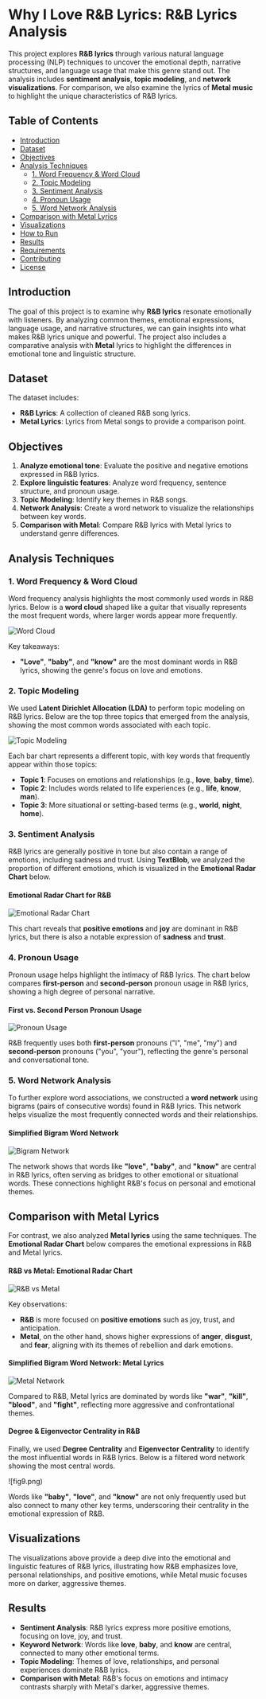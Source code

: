# Why I Love R&B Lyrics: R&B Lyrics Analysis


This project explores **R&B lyrics** through various natural language processing (NLP) techniques to uncover the emotional depth, narrative structures, and language usage that make this genre stand out. The analysis includes **sentiment analysis**, **topic modeling**, and **network visualizations**. For comparison, we also examine the lyrics of **Metal music** to highlight the unique characteristics of R&B lyrics.

## Table of Contents
- [Introduction](#introduction)
- [Dataset](#dataset)
- [Objectives](#objectives)
- [Analysis Techniques](#analysis-techniques)
  - [1. Word Frequency & Word Cloud](#1-word-frequency--word-cloud)
  - [2. Topic Modeling](#2-topic-modeling)
  - [3. Sentiment Analysis](#3-sentiment-analysis)
  - [4. Pronoun Usage](#4-pronoun-usage)
  - [5. Word Network Analysis](#5-word-network-analysis)
- [Comparison with Metal Lyrics](#comparison-with-metal-lyrics)
- [Visualizations](#visualizations)
- [How to Run](#how-to-run)
- [Results](#results)
- [Requirements](#requirements)
- [Contributing](#contributing)
- [License](#license)

## Introduction
The goal of this project is to examine why **R&B lyrics** resonate emotionally with listeners. By analyzing common themes, emotional expressions, language usage, and narrative structures, we can gain insights into what makes R&B lyrics unique and powerful. The project also includes a comparative analysis with **Metal** lyrics to highlight the differences in emotional tone and linguistic structure.

## Dataset
The dataset includes:
- **R&B Lyrics**: A collection of cleaned R&B song lyrics.
- **Metal Lyrics**: Lyrics from Metal songs to provide a comparison point.

## Objectives
1. **Analyze emotional tone**: Evaluate the positive and negative emotions expressed in R&B lyrics.
2. **Explore linguistic features**: Analyze word frequency, sentence structure, and pronoun usage.
3. **Topic Modeling**: Identify key themes in R&B songs.
4. **Network Analysis**: Create a word network to visualize the relationships between key words.
5. **Comparison with Metal**: Compare R&B lyrics with Metal lyrics to understand genre differences.

## Analysis Techniques

### 1. Word Frequency & Word Cloud
Word frequency analysis highlights the most commonly used words in R&B lyrics. Below is a **word cloud** shaped like a guitar that visually represents the most frequent words, where larger words appear more frequently.

![Word Cloud](fig1.png)

Key takeaways:
- **"Love"**, **"baby"**, and **"know"** are the most dominant words in R&B lyrics, showing the genre's focus on love and emotions.

### 2. Topic Modeling
We used **Latent Dirichlet Allocation (LDA)** to perform topic modeling on R&B lyrics. Below are the top three topics that emerged from the analysis, showing the most common words associated with each topic.

![Topic Modeling](fig2.png)

Each bar chart represents a different topic, with key words that frequently appear within those topics:
- **Topic 1**: Focuses on emotions and relationships (e.g., **love**, **baby**, **time**).
- **Topic 2**: Includes words related to life experiences (e.g., **life**, **know**, **man**).
- **Topic 3**: More situational or setting-based terms (e.g., **world**, **night**, **home**).

### 3. Sentiment Analysis
R&B lyrics are generally positive in tone but also contain a range of emotions, including sadness and trust. Using **TextBlob**, we analyzed the proportion of different emotions, which is visualized in the **Emotional Radar Chart** below.

#### Emotional Radar Chart for R&B

![Emotional Radar Chart](fig3.png)

This chart reveals that **positive emotions** and **joy** are dominant in R&B lyrics, but there is also a notable expression of **sadness** and **trust**.

### 4. Pronoun Usage
Pronoun usage helps highlight the intimacy of R&B lyrics. The chart below compares **first-person** and **second-person** pronoun usage in R&B lyrics, showing a high degree of personal narrative. 

#### First vs. Second Person Pronoun Usage

![Pronoun Usage](fig6.png)

R&B frequently uses both **first-person** pronouns ("I", "me", "my") and **second-person** pronouns ("you", "your"), reflecting the genre's personal and conversational tone.

### 5. Word Network Analysis
To further explore word associations, we constructed a **word network** using bigrams (pairs of consecutive words) found in R&B lyrics. This network helps visualize the most frequently connected words and their relationships.

#### Simplified Bigram Word Network

![Bigram Network](fig7.png)

The network shows that words like **"love"**, **"baby"**, and **"know"** are central in R&B lyrics, often serving as bridges to other emotional or situational words. These connections highlight R&B's focus on personal and emotional themes.

## Comparison with Metal Lyrics
For contrast, we also analyzed **Metal lyrics** using the same techniques. The **Emotional Radar Chart** below compares the emotional expressions in R&B and Metal lyrics.

#### R&B vs Metal: Emotional Radar Chart

![R&B vs Metal](fig4.png)

Key observations:
- **R&B** is more focused on **positive emotions** such as joy, trust, and anticipation.
- **Metal**, on the other hand, shows higher expressions of **anger**, **disgust**, and **fear**, aligning with its themes of rebellion and dark emotions.

#### Simplified Bigram Word Network: Metal Lyrics

![Metal Network](fig8.png)

Compared to R&B, Metal lyrics are dominated by words like **"war"**, **"kill"**, **"blood"**, and **"fight"**, reflecting more aggressive and confrontational themes.

#### Degree & Eigenvector Centrality in R&B

Finally, we used **Degree Centrality** and **Eigenvector Centrality** to identify the most influential words in R&B lyrics. Below is a filtered word network showing the most central words.

![fig9.png)

Words like **"baby"**, **"love"**, and **"know"** are not only frequently used but also connect to many other key terms, underscoring their centrality in the emotional expression of R&B.

## Visualizations
The visualizations above provide a deep dive into the emotional and linguistic features of R&B lyrics, illustrating how R&B emphasizes love, personal relationships, and positive emotions, while Metal music focuses more on darker, aggressive themes.

## Results
- **Sentiment Analysis**: R&B lyrics express more positive emotions, focusing on love, joy, and trust.
- **Keyword Network**: Words like **love**, **baby**, and **know** are central, connected to many other emotional terms.
- **Topic Modeling**: Themes of love, relationships, and personal experiences dominate R&B lyrics.
- **Comparison with Metal**: R&B's focus on emotions and intimacy contrasts sharply with Metal's darker, aggressive themes.


